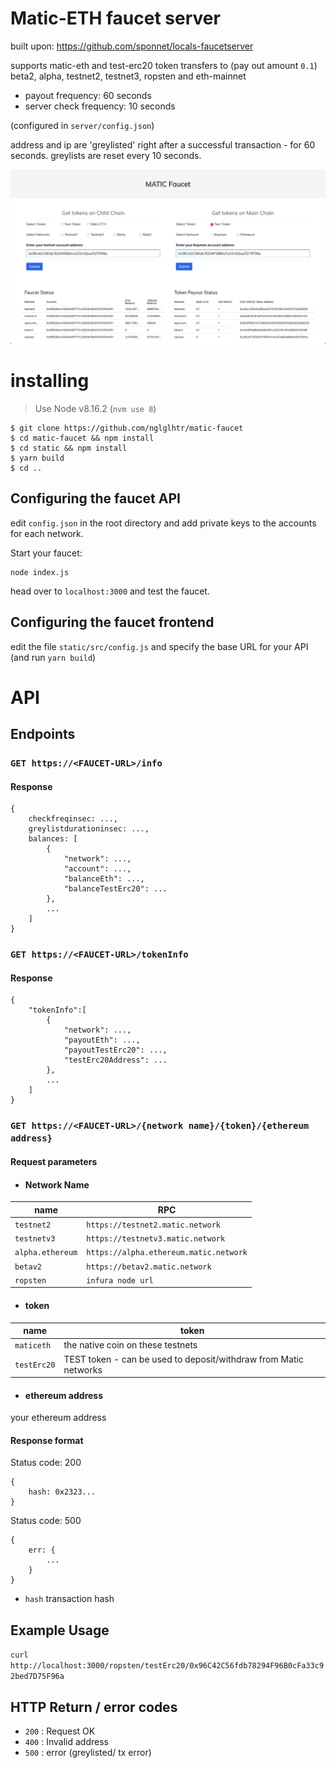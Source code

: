 # Matic-ETH faucet server

built upon: https://github.com/sponnet/locals-faucetserver

supports matic-eth and test-erc20 token transfers to (pay out amount `0.1`) beta2, alpha, testnet2, testnet3, ropsten and eth-mainnet

- payout frequency: 60 seconds
- server check frequency: 10 seconds

(configured in `server/config.json`)

address and ip are 'greylisted' right after a successful transaction - for 60 seconds. greylists are reset every 10 seconds.

![screenshot](screen.png)

# installing

> Use Node v8.16.2 (`nvm use 8`)

```
$ git clone https://github.com/nglglhtr/matic-faucet
$ cd matic-faucet && npm install
$ cd static && npm install
$ yarn build
$ cd ..
```

## Configuring the faucet API

edit ```config.json``` in the root directory and add private keys to the accounts for each network.

Start your faucet:

```
node index.js
```
head over to `localhost:3000` and test the faucet.

## Configuring the faucet frontend

edit the file `static/src/config.js` and specify the base URL for your API (and run `yarn build`)

# API


## Endpoints

### ```GET https://<FAUCET-URL>/info```

#### Response
```
{
	checkfreqinsec: ...,
	greylistdurationinsec: ...,
	balances: [
		{
			"network": ...,
			"account": ...,
			"balanceEth": ...,
			"balanceTestErc20": ...
		},
		...
	]
}
```

### ```GET https://<FAUCET-URL>/tokenInfo```

#### Response 

```
{
	"tokenInfo":[
		{
			"network": ...,
			"payoutEth": ...,
			"payoutTestErc20": ...,
			"testErc20Address": ...
		},
		...
	]
}
```

### ```GET https://<FAUCET-URL>/{network name}/{token}/{ethereum address}```

#### Request parameters

- #### Network Name
|name|RPC|
|---|---|
|`testnet2`|`https://testnet2.matic.network`|
|`testnetv3`|`https://testnetv3.matic.network`|
|`alpha.ethereum`|`https://alpha.ethereum.matic.network`|
|`betav2`|`https://betav2.matic.network`|
|`ropsten`|`infura node url`|

- #### token
|name|token|
|---|---|
|`maticeth`|the native coin on these testnets|
|`testErc20`|TEST token - can be used to deposit/withdraw from Matic networks|


- #### ethereum address
your ethereum address


#### Response format
Status code: 200
```
{ 
	hash: 0x2323... 
}
```
Status code: 500
```
{
	err: {
		...
	}
}
```
* `hash` transaction hash 

## Example Usage

`curl http://localhost:3000/ropsten/testErc20/0x96C42C56fdb78294F96B0cFa33c92bed7D75F96a`


## HTTP Return / error codes

* `200` : Request OK
* `400` : Invalid address
* `500` : error (greylisted/ tx error)
